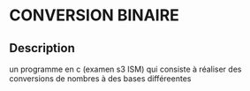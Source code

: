 # CONVERSION BINAIRE
## Description 
un programme en c (examen s3 ISM) qui consiste à réaliser des conversions  de nombres à des bases différeentes